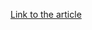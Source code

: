 [Link to the article](https://microsoft.com/security/blog/2021/10/21/franken-phish-todayzoo-built-from-other-phishing-kits/)
